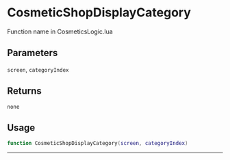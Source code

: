 # CosmeticShopDisplayCategory
Function name in CosmeticsLogic.lua
## Parameters
`screen`, `categoryIndex`
## Returns
`none`
## Usage
```lua
function CosmeticShopDisplayCategory(screen, categoryIndex)
```
---
